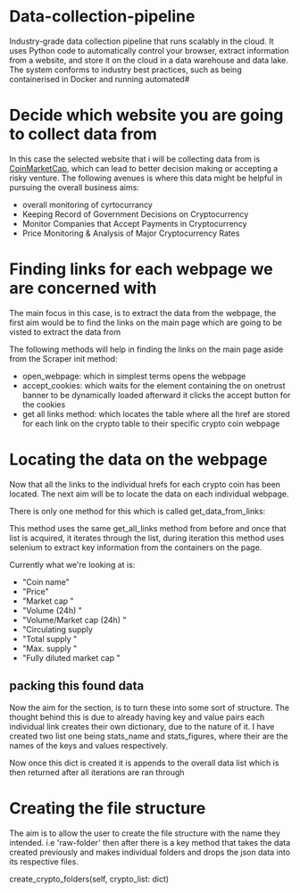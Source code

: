 # Data-collection-pipeline

Industry-grade data collection pipeline that runs scalably in the cloud. It uses Python code to automatically control your browser, extract information from a website, and store it on the cloud in a data warehouse and data lake. The system conforms to industry best practices, such as being containerised in Docker and running automated#

# Decide which website you are going to collect data from

In this case the selected website that i will be collecting data from is [CoinMarketCap](https://coinmarketcap.com/), which can lead to better decision making or accepting a risky venture. The following avenues is where this data might be helpful in pursuing the overall business aims:
* overall monitoring of cyrtocurrancy
* Keeping Record of Government Decisions on Cryptocurrency
* Monitor Companies that Accept Payments in Cryptocurrency
* Price Monitoring & Analysis of Major Cryptocurrency Rates

# Finding links for each webpage we are concerned with

The main focus in this case, is to extract the data from the webpage, the first aim would be to find the links on the main page which are going to be visted to extract the data from

The following methods will help in finding the links on the main page aside from the Scraper init method:
* open_webpage: which in simplest terms opens the webpage
* accept_cookies: which waits for the element containing the on onetrust banner to be dynamically loaded afterward it clicks the accept button for the cookies
* get all links method: which locates the table where all the href are stored for each link on the crypto table to their specific crypto coin webpage

# Locating the data on the webpage

Now that all the links to the individual hrefs for each crypto coin has been located. The next aim will be to locate the data on each individual webpage.

There is only one method for this which is called get_data_from_links: 

This method uses the same get_all_links method from before and once that list is acquired, it iterates through the list, during iteration this method uses selenium to extract key information from the containers on the page.

Currently what we're looking at is: 
* "Coin name"
* "Price"
* "Market cap "
* "Volume (24h) "
* "Volume/Market cap (24h) "
*  "Circulating supply 
*  "Total supply "
*  "Max. supply "
*  "Fully diluted market cap "

## packing this found data

Now the aim for the section, is to turn these into some sort of structure. The thought behind this is due to already having key and value pairs each individual link creates their own dictionary, due to the nature of it. I have created two list one being stats_name and stats_figures, where their are the names of the keys and values respectively.

Now once this dict is created it is appends to the overall data list which is then returned after all iterations are ran through

# Creating the file structure

The aim is to allow the user to create the file structure with the name they intended. i.e 'raw-folder' then after there is a key method that takes the data created previously and makes individual folders and drops the json data into its respective files.

 create_crypto_folders(self, crypto_list: dict)

 